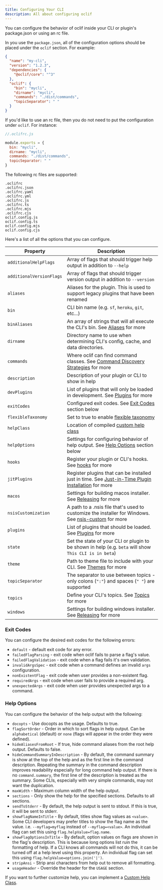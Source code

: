 ```yaml
---
title: Configuring Your CLI
description: All about configuring oclif
---
```


You can configure the behavior of oclif inside your CLI or plugin's package.json or using an rc file.

In you use the `package.json`, all of the configuration options should be placed under the `oclif` section. For example:

```json
{
  "name": "my-cli",
  "version": "1.2.3",
  "dependencies": {
    "@oclif/core": "^3"
  },
  "oclif": {
    "bin": "mycli",
    "dirname": "mycli",
    "commands": "./dist/commands",
    "topicSeparator": " "
  }
}
```

If you'd like to use an rc file, then you do not need to put the configuration under `oclif`. For instance:

```javascript
//.oclifrc.js

module.exports = {
  bin: "mycli",
  dirname: "mycli",
  commands: "./dist/commands",
  topicSeparator: " "
}
```

The following rc files are supported:
```
.oclifrc
.oclifrc.json
.oclifrc.yaml
.oclifrc.yml
.oclifrc.js
.oclifrc.ts
.oclifrc.mjs
.oclifrc.cjs
oclif.config.js
oclif.config.ts
oclif.config.mjs
oclif.config.cjs
```

Here's a list of all the options that you can configure.

| Property                 | Description                                                                                                                              |
|--------------------------|------------------------------------------------------------------------------------------------------------------------------------------|
| `additionalHelpFlags`    | Array of flags that should trigger help output in addition to `--help`                                                                   |
| `additionalVersionFlags` | Array of flags that should trigger version output in addition to `--version`                                                             |
| `aliases`                | Aliases for the plugin. This is used to support legacy plugins that have been renamed                                                    |
| `bin`                    | CLI bin name (e.g. `sf`, `heroku`, `git`, etc...)                                                                                        |
| `binAliases`             | An array of strings that will all execute the CLI's bin. See [Aliases](./aliases.md#bin-aliases) for more                                |
| `dirname`                | Directory name to use when determining CLI's config, cache, and data directories.                                                        |
| `commands`               | Where oclif can find command classes. See [Command Discovery Strategies](./command_discovery_strategies.md) for more                     |
| `description`            | Description of your plugin or CLI to show in help                                                                                        |
| `devPlugins`             | List of plugins that will only be loaded in development. See [Plugins](./plugins.md) for more                                            |
| `exitCodes`              | Configured exit codes. See [Exit Codes](#exit-codes) section below                                                                       |
| `flexibleTaxonomy`       | Set to true to enable [flexible taxonomy](./flexible_taxonomy.md)                                                                        |
| `helpClass`              | Location of compiled [custom help class](./help_classes.md)                                                                              |
| `helpOptions`            | Settings for configuring behavior of help output. See [Help Options](#help-options) section below                                        |
| `hooks`                  | Register your plugin or CLI's hooks. See [hooks](./hooks.md) for more                                                                    |
| `jitPlugins`             | Register plugins that can be installed just in time. See [Just-in-Time Plugin Installation](./jit_plugins.md) for more                   |
| `macos`                  | Settings for building macos installer. See [Releasing](./releasing.md) for more                                                          |
| `nsisCustomization`      | A path to a .nsis file that's used to customize the installer for Windows. See [nsis-custom](./nsis-installer_customization.md) for more |
| `plugins`                | List of plugins that should be loaded. See [Plugins](./plugins.md) for more                                                              |
| `state`                  | Set the state of your CLI or plugin to be shown in help (e.g. `beta` will show `This CLI is in beta`)                                    |
| `theme`                  | Path to theme file to include with your CLI. See [Themes](./themes.md) for more                                                          |
| `topicSeparator`         | The separator to use between topics - only colons (`":"`) and spaces (`" "`) are supported                                               |
| `topics`                 | Define your CLI's topics. See [Topics](./topics.md) for more                                                                             |
| `windows`                | Settings for building windows installer. See [Releasing](./releasing.md) for more                                                        |

### Exit Codes

You can configure the desired exit codes for the following errors:
- `default` - default exit code for any error.
- `failedFlagParsing` - exit code when oclif fails to parse a flag's value.
- `failedFlagValidation` - exit code when a flag fails it's own validation.
- `invalidArgsSpec` - exit code when a command defines an invalid `args` configuration.
- `nonExistentFlag` - exit code when user provides a non-existent flag.
- `requiredArgs` - exit code when user fails to provide a required arg.
- `unexpectedArgs` - exit code when user provides unexpected args to a command.

### Help Options

You can configure the behavior of the help output with the following:
- `docopts` - Use docopts as the usage. Defaults to true.
- `flagSortOrder` - Order in which to sort flags in help output. Can be `alphabetical` (default) or `none` (flags will appear in the order they were defined).
- `hideAliasesFromRoot` - If true, hide command aliases from the root help output. Defaults to false.
- `hideCommandSummaryInDescription` - By default, the command summary is show at the top of the help and as the first line in the command description. Repeating the summary in the command description improves readability especially for long command help output. If there is no `command.summary`, the first line of the description is treated as the summary. Some CLIs, especially with very simple commands, may not want the duplication.
- `maxWidth` - Maximum column width of the help output.
- `sections` - Only show the help for the specified sections. Defaults to all sections.
- `sendToStderr` - By default, the help output is sent to stdout. If this is true, it will be sent to stderr.
- `showFlagNameInTitle` - By default, titles show flag values as `<value>`. Some CLI developers may prefer titles to show the flag name as the value. i.e. `--myflag=myflag` instead of `--myflag=<value>`. An individual flag can set this using `flag.helpValue=flag.name`.
- `showFlagOptionsInTitle` - By default, option values on flags are shown in the flag's description. This is because long options list ruin the formatting of help. If a CLI knows all commands will not do this, it can be turned off at a help level using this property. An individual flag can set this using `flag.helpValue=options.join('|')`.
- `stripAnsi` - Strip ansi characters from help out to remove all formatting.
- `usageHeader` - Override the header for the `USAGE` section.

If you want to further customize help, you can implement a [Custom Help Class](./help_classes.md).
